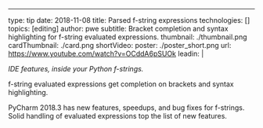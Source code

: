 ---
type: tip
date: 2018-11-08
title: Parsed f-string expressions
technologies: []
topics: [editing]
author: pwe
subtitle: Bracket completion and syntax highlighting for f-string evaluated expressions.
thumbnail: ./thumbnail.png
cardThumbnail: ./card.png
shortVideo:
    poster: ./poster_short.png
    url: https://www.youtube.com/watch?v=OCddA6pSUOk
leadin: | 

  *IDE features, inside your Python f-strings.*
  
  f-string evaluated expressions get completion on brackets and syntax highlighting.

  PyCharm 2018.3 has new features, speedups, and bug fixes for f-strings.
  Solid handling of evaluated expressions top the list of new features.

